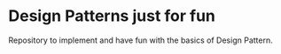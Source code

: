# Design Patterns just for fun
Repository to implement and have fun with the basics of Design Pattern.